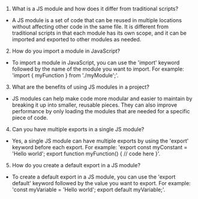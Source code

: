 

1. What is a JS module and how does it differ from traditional scripts?
- A JS module is a set of code that can be reused in multiple locations without affecting other code in the same file. It is different from traditional scripts in that each module has its own scope, and it can be imported and exported to other modules as needed.

2. How do you import a module in JavaScript?
- To import a module in JavaScript, you can use the 'import' keyword followed by the name of the module you want to import. For example: 'import { myFunction } from './myModule';'.

3. What are the benefits of using JS modules in a project?
- JS modules can help make code more modular and easier to maintain by breaking it up into smaller, reusable pieces. They can also improve performance by only loading the modules that are needed for a specific piece of code.

4. Can you have multiple exports in a single JS module?
- Yes, a single JS module can have multiple exports by using the 'export' keyword before each export. For example: 'export const myConstant = 'Hello world'; export function myFunction() { // code here }'.

5. How do you create a default export in a JS module?
- To create a default export in a JS module, you can use the 'export default' keyword followed by the value you want to export. For example: 'const myVariable = 'Hello world'; export default myVariable;'.